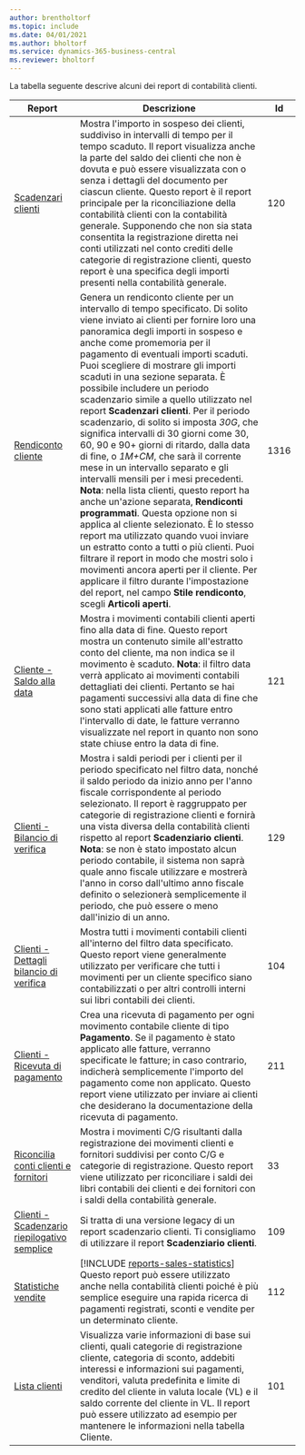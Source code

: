 ```yaml
---
author: brentholtorf
ms.topic: include
ms.date: 04/01/2021
ms.author: bholtorf
ms.service: dynamics-365-business-central
ms.reviewer: bholtorf
---
```


La tabella seguente descrive alcuni dei report di contabilità clienti.

| Report | Descrizione | Id | 
|--|--|--|
| [Scadenzari clienti](https://businesscentral.dynamics.com?report=120) | Mostra l'importo in sospeso dei clienti, suddiviso in intervalli di tempo per il tempo scaduto. Il report visualizza anche la parte del saldo dei clienti che non è dovuta e può essere visualizzata con o senza i dettagli del documento per ciascun cliente. Questo report è il report principale per la riconciliazione della contabilità clienti con la contabilità generale. Supponendo che non sia stata consentita la registrazione diretta nei conti utilizzati nel conto crediti delle categorie di registrazione clienti, questo report è una specifica degli importi presenti nella contabilità generale. | 120 |
| [Rendiconto cliente](https://businesscentral.dynamics.com?report=1316) | Genera un rendiconto cliente per un intervallo di tempo specificato. Di solito viene inviato ai clienti per fornire loro una panoramica degli importi in sospeso e anche come promemoria per il pagamento di eventuali importi scaduti. Puoi scegliere di mostrare gli importi scaduti in una sezione separata. È possibile includere un periodo scadenzario simile a quello utilizzato nel report **Scadenzari clienti**. Per il periodo scadenzario, di solito si imposta *30G*, che significa intervalli di 30 giorni come 30, 60, 90 e 90+ giorni di ritardo, dalla data di fine, o *1M+CM*, che sarà il corrente mese in un intervallo separato e gli intervalli mensili per i mesi precedenti. **Nota**: nella lista clienti, questo report ha anche un'azione separata, **Rendiconti programmati**. Questa opzione non si applica al cliente selezionato. È lo stesso report ma utilizzato quando vuoi inviare un estratto conto a tutti o più clienti. Puoi filtrare il report in modo che mostri solo i movimenti ancora aperti per il cliente. Per applicare il filtro durante l'impostazione del report, nel campo **Stile rendiconto**, scegli **Articoli aperti**. | 1316 |
| [Cliente - Saldo alla data](https://businesscentral.dynamics.com?report=121) | Mostra i movimenti contabili clienti aperti fino alla data di fine. Questo report mostra un contenuto simile all'estratto conto del cliente, ma non indica se il movimento è scaduto. **Nota**: il filtro data verrà applicato ai movimenti contabili dettagliati dei clienti. Pertanto se hai pagamenti successivi alla data di fine che sono stati applicati alle fatture entro l'intervallo di date, le fatture verranno visualizzate nel report in quanto non sono state chiuse entro la data di fine. | 121 | 
| [Clienti - Bilancio di verifica](https://businesscentral.dynamics.com?report=129) | Mostra i saldi periodi per i clienti per il periodo specificato nel filtro data, nonché il saldo periodo da inizio anno per l'anno fiscale corrispondente al periodo selezionato. Il report è raggruppato per categorie di registrazione clienti e fornirà una vista diversa della contabilità clienti rispetto al report **Scadenziario clienti**. **Nota**: se non è stato impostato alcun periodo contabile, il sistema non saprà quale anno fiscale utilizzare e mostrerà l'anno in corso dall'ultimo anno fiscale definito o selezionerà semplicemente il periodo, che può essere o meno dall'inizio di un anno.| 129 |
| [Clienti - Dettagli bilancio di verifica](https://businesscentral.dynamics.com?report=104) | Mostra tutti i movimenti contabili clienti all'interno del filtro data specificato. Questo report viene generalmente utilizzato per verificare che tutti i movimenti per un cliente specifico siano contabilizzati o per altri controlli interni sui libri contabili dei clienti. | 104 |
| [Clienti - Ricevuta di pagamento](https://businesscentral.dynamics.com?report=211) | Crea una ricevuta di pagamento per ogni movimento contabile cliente di tipo **Pagamento**. Se il pagamento è stato applicato alle fatture, verranno specificate le fatture; in caso contrario, indicherà semplicemente l'importo del pagamento come non applicato. Questo report viene utilizzato per inviare ai clienti che desiderano la documentazione della ricevuta di pagamento.| 211 |
| [Riconcilia conti clienti e fornitori](https://businesscentral.dynamics.com?report=33) | Mostra i movimenti C/G risultanti dalla registrazione dei movimenti clienti e fornitori suddivisi per conto C/G e categorie di registrazione. Questo report viene utilizzato per riconciliare i saldi dei libri contabili dei clienti e dei fornitori con i saldi della contabilità generale. | 33 |
| [Clienti - Scadenzario riepilogativo semplice](https://businesscentral.dynamics.com?report=109)| Si tratta di una versione legacy di un report scadenzario clienti. Ti consigliamo di utilizzare il report **Scadenziario clienti**. | 109 |
| [Statistiche vendite](https://businesscentral.dynamics.com?report=112) | [!INCLUDE [reports-sales-statistics](reports-sales-statistics.md)]<br>Questo report può essere utilizzato anche nella contabilità clienti poiché è più semplice eseguire una rapida ricerca di pagamenti registrati, sconti e vendite per un determinato cliente.| 112 |
| [Lista clienti](https://businesscentral.dynamics.com?report=101) | Visualizza varie informazioni di base sui clienti, quali categorie di registrazione cliente, categoria di sconto, addebiti interessi e informazioni sui pagamenti, venditori, valuta predefinita e limite di credito del cliente in valuta locale (VL) e il saldo corrente del cliente in VL. Il report può essere utilizzato ad esempio per mantenere le informazioni nella tabella Cliente.| 101 |